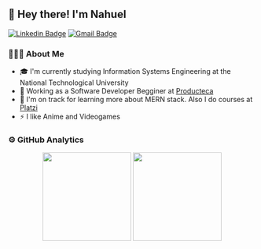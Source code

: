 ## 👋 Hey there! I'm Nahuel
[![Linkedin Badge](https://img.shields.io/badge/-LinkedIn-blue?style=flat&logo=Linkedin&logoColor=white&link=https://www.linkedin.com/in/nahuelfarias-/)](https://www.linkedin.com/in/nahuelfarias-/)
[![Gmail Badge](https://img.shields.io/badge/-Email-c14438?style=flat&logo=Gmail&logoColor=white&link=mailto:nahuelfarias812@gmail.com)](mailto:nahuelfarias812@gmail.com)
### 👨🏻‍💻 About Me
- 🎓 I'm currently studying Information Systems Engineering at the National Technological University
- 💼  Working as a Software Developer Begginer at [Producteca](https://www.producteca.com/)
- 🌱 I'm on track for learning more about MERN stack. Also I do courses at [Platzi](https://platzi.com/)
- ⚡ I like Anime and Videogames

### ⚙️ GitHub Analytics
<div align="center">
<img height="180em" src="https://github-readme-stats.vercel.app/api/top-langs/?username=NahuelFarias&layout=compact&langs_count=8&theme=github_dark&hide_border=true"/> 
<img height="180em" src="https://github-readme-stats.vercel.app/api?username=NahuelFarias&show_icons=true&theme=github_dark&include_all_commits=true&count_private=true&hide_border=true"/>
</div>